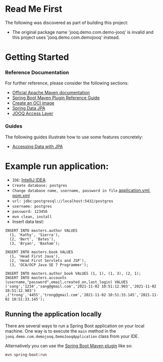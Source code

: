 # Read Me First
The following was discovered as part of building this project:

* The original package name 'jooq.demo.com.demo-jooq' is invalid and this project uses 'jooq.demo.com.demojooq' instead.

# Getting Started

### Reference Documentation
For further reference, please consider the following sections:

* [Official Apache Maven documentation](https://maven.apache.org/guides/index.html)
* [Spring Boot Maven Plugin Reference Guide](https://docs.spring.io/spring-boot/docs/2.5.6/maven-plugin/reference/html/)
* [Create an OCI image](https://docs.spring.io/spring-boot/docs/2.5.6/maven-plugin/reference/html/#build-image)
* [Spring Data JPA](https://docs.spring.io/spring-boot/docs/2.5.6/reference/htmlsingle/#boot-features-jpa-and-spring-data)
* [JOOQ Access Layer](https://docs.spring.io/spring-boot/docs/2.5.6/reference/htmlsingle/#boot-features-jooq)

### Guides
The following guides illustrate how to use some features concretely:

* [Accessing Data with JPA](https://spring.io/guides/gs/accessing-data-jpa/)
# Example run application:
* ``IDE``: [IntelliJ IDEA](#)
* ``Create database: postgres``
* ``Change database name, username, password in file`` [application.yml](#), [pom.xml](#)
* ``url: jdbc:postgresql://localhost:5432/postgres``
* ``username: postgres ``
* ``password: 123456``
* ``mvn clean, install``
* Insert data test:
```
INSERT INTO masters.author VALUES
  (1, 'Kathy', 'Sierra'),
  (2, 'Bert', 'Bates'),
  (3, 'Bryan', 'Basham');

INSERT INTO masters.book VALUES
  (1, 'Head First Java'),
  (2, 'Head First Servlets and JSP'),
  (3, 'OCA/OCP Java SE 7 Programmer');

INSERT INTO masters.author_book VALUES (1, 1), (1, 3), (2, 1);
INSERT INTO masters.accounts (username,"password",email,created_on,last_login) VALUES
('sang','1234','sang@gmail.com','2021-11-02 10:51:12.903','2021-11-02 10:51:12.903')
,('trong','4455','trong@gmail.com','2021-11-02 10:51:33.145','2021-11-02 10:51:33.145');
```
## Running the application locally

There are several ways to run a Spring Boot application on your local machine. One way is to execute the `main` method in the `jooq.demo.com.demojooq.DemoJooqApplication` class from your IDE.

Alternatively you can use the [Spring Boot Maven plugin](https://docs.spring.io/spring-boot/docs/current/reference/html/build-tool-plugins-maven-plugin.html) like so:

```shell
mvn spring-boot:run